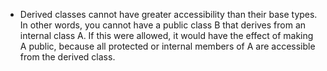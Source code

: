 - Derived classes cannot have greater accessibility than their base types. In other words, you cannot have a public class B that derives from an internal class A. 
  If this were allowed, it would have the effect of making A public, because all protected or internal members of A are accessible from the derived class.
